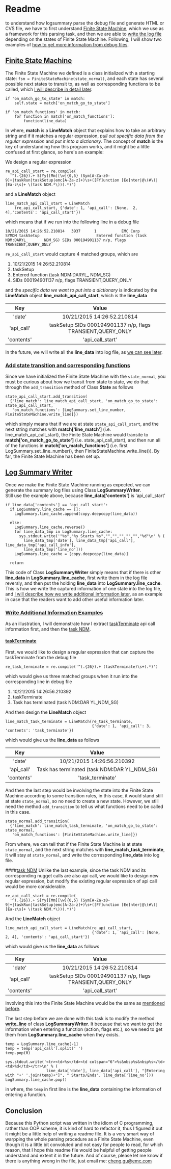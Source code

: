 # Readme
to understand how logsummary parse the debug file and generate HTML or CVS file, we have to first understand [Finite State Machine](#fsm), which we use as a framework for this parsing task, and then we are able to [write the log file](#lsw) depending on the states of Finite State Machine. Following, I will show two examples of [how to get more information from debug files](#eg).

## [Finite State Machine](id:fsm)
The Finite State Machine we defined is a class initialized with a starting state: `fsm = FiniteStateMachine(state_normal)`, and each state has several possible next states to transit to, as well as corresponding functions to be called, which [I will describe in detail later](#howto).

	if 'on_match_go_to_state' in match:
    	self.state = match['on_match_go_to_state']

    if 'on_match_functions' in match:
    	for function in match['on_match_functions']:
        	function(line_data)

In where, **match** is a **LineMatch** object that explains how to take an arbitrary string and if it matches a regular expression, *pull out specific data from the regular expression* and *put it into a dictionary*. The concept of **match** is the key of understanding how this program works, and it might be a little confused at first glance, so here's an example:

We design a regular expression

	re_api_call_start = re.compile(
      '^(.{26}).+ S[Yy][Mm][\w]{0,5} (Sym[A-Za-z0-9]+|taskRun|taskSetup|emc[A-Za-z]+)\s+([Ff]unction [Ee]nter|@\(#\)|[Ea-z\s]+ \(task NDM.*\))(.*)')
     
and a **LineMatch** object

	line_match_api_call_start = LineMatch
		(re_api_call_start, {'date': 1, 'api_call': [None, 	2, 4],'contents': 'api_call_start'})

which means that if we run into the following line in a debug file

	10/21/2015 14:26:52.210814   3937      1           EMC Corp                     SYMDM taskSetup                         Entered function (task NDM:DARYL_       NDM_SG) SIDs 000194901137 n/p, flags TRANSIENT,QUERY_ONLY
	
`re_api_call_start` would capture 4 matched groups, which are

1. 10/21/2015 14:26:52.210814  
2. taskSetup  
3. Entered function (task NDM:DARYL_ NDM_SG)  
4. SIDs 000194901137 n/p, flags TRANSIENT,QUERY_ONLY

and the *specific data we want to put into a dictionary* is indicated by the **LineMatch** object **line_match_api_call_start**, which is the **line_data**

| Key          | Value                     |
|:------------:|:-------------:            |
| 'date'       | 10/21/2015 14:26:52.210814|
| 'api_call'   | taskSetup SIDs 000194901137 n/p, flags TRANSIENT,QUERY_ONLY |
|'contents'    | 'api_call_start'          |

In the future, we will write all the **line_data** into log file, as [we can see later](#write_line).
### [Add state transition and corresponding functions](id:howto)
Since we have initialized the Finite State Machine with the `state_normal`, you must be curious about how we transit from state to state, we do that through the `add_transition` method of Class **State** as follows

	state_api_call_start.add_transition(
      {'line_match': line_match_api_call_start, 'on_match_go_to_state': state_api_call_start,
       'on_match_functions': [LogSummary.set_line_number, FiniteStateMachine.write_line]})
       
which simply means that if we are at state `state_api_call_start`, and the next string matches with **match['line_match']** (i.e. line_match_api_call_start), the Finite State Machine would transite to **match['on_match_go_to_state']** (i.e. state_api_call_start), and then run all of the functions in **match['on_match_functions']** (i.e. first LogSummary.set_line_number(), then FiniteStateMachine.write_line()). By far, the Finite State Machine has been set up.

## [Log Summary Writer](id:lsw)
Once we make the Finite State Machine running as expected, we can generate the summary log files using Class **LogSummaryWriter**.  
Still use the example above, because **line_data['contents']** is 'api_call_start'

	if line_data['contents'] == 'api_call_start':
      if LogSummary.line_cache == []:
        LogSummary.line_cache.append(copy.deepcopy(line_data))

      else:
        LogSummary.line_cache.reverse()
        for line_data_tmp in LogSummary.line_cache:
          sys.stdout.write('"%s","%s Starts %s","","","","","","%d"\n' % (
            line_data_tmp['date'], line_data_tmp['api_call'], line_data_tmp['api_call_info'],
            line_data_tmp['line_no']))
        LogSummary.line_cache = [copy.deepcopy(line_data)]

      return
      
This code of Class **LogSummaryWriter** simply means that if there is other **line_data** in **LogSummary.line_cache**, first write them in the log file reversly, and then put the holding **line_data** into **LogSummary.line_cache**. This is how we write the captured information of one state into the log file, and [I will describe how we write additional information later](#eg), as an example in case that the readers want to add other useful information later.

### [Write Additional Information Examples](id:eg)
As an illustration, I will demonstrate how I extract [taskTerminate](#task_terminate) api call information first, and then the [task NDM](#task_ndm).

#### [taskTerminate](id:task_terminate)  
First, we would like to design a regular expression that can capture the taskTerminate from the debug file

	re_task_terminate = re.compile('^(.{26}).+ (taskTerminate)\s+(.*)')
	
which would give us three matched groups when it run into the corresponding line in debug file

1. 10/21/2015 14:26:56.210392
2. taskTerminate
3. Task has terminated (task NDM:DAR YL_NDM_SG)

And then design the **LineMatch** object

	line_match_task_terminate = LineMatch(re_task_terminate,
                                          {'date': 1, 'api_call': 3, 'contents': 'task_terminate'})
                                          
which would give us the **line_data** as follows

| Key          | Value                     |
|:------------:|:-------------:            |
| 'date'       | 10/21/2015 14:26:56.210392|
| 'api_call'   | Task has terminated (task NDM:DAR YL_NDM_SG) |
|'contents'    | 'task_terminate'          |

And then the last step would be involving the state into the Finite State Machine according to some transition rules, in this case, it would stand still at state `state_normal`, so no need to create a new state. However, we still need the method `add_transition` to tell us what functions need to be called in this case.

	state_normal.add_transition(
      {'line_match': line_match_task_terminate, 'on_match_go_to_state': state_normal,
       'on_match_functions': [FiniteStateMachine.write_line]})
       
From where, we can tell that if the Finite State Machine is at state `state_normal`, and the next string matches with **line_match_task_terminate**, it will stay at `state_normal`, and write the corresponding **line_data** into log file.

####[task NDM](id:task_ndm)
Unlike the last example, since the task NDM and its corresponding nugget calls are also api call, we would like to design new regular expression, but modify the existing regular expression of api call would be more considerable.

	re_api_call_start = re.compile(
      '^(.{26}).+ S[Yy][Mm][\w]{0,5} (Sym[A-Za-z0-9]+|taskRun|taskSetup|emc[A-Za-z]+)\s+([Ff]unction [Ee]nter|@\(#\)|[Ea-z\s]+ \(task NDM.*\))(.*)')
      
And the **LineMatch** object

	line_match_api_call_start = LineMatch(re_api_call_start,
                                          {'date': 1, 'api_call': [None, 2, 4], 'contents': 'api_call_start'})
                                          
which would give us the **line_data** as follows

| Key          | Value                     |
|:------------:|:-------------:            |
| 'date'       | 10/21/2015 14:26:52.210814|
| 'api_call'   | taskSetup SIDs 000194901137 n/p, flags TRANSIENT,QUERY_ONLY |
|'contents'    | 'api_call_start'          |

Involving this into the Finite State Machine would be the same as [mentioned before](#howto).  

The last step before we are done with this task is to modify the method [**write_line**](id:write_line) of class **LogSummaryWriter**. It because that we want to get the information when entering a function (action, flags etc.), so we need to get them from **LogSummary.line_cache** when they exists.

	temp = LogSummary.line_cache[-1]
    temp = temp['api_call'].split(' ')
    temp.pop(0)

    sys.stdout.write('<tr><td>%s</td><td colspan="6">%s&nbsp%s&nbsp%s</td><td>%d</td></tr>\n' % (
    				  line_data['date'], line_data['api_call'], "[Entering with "+' '.join(temp)+"]", " Starts/Ends", line_data['line_no']))
    LogSummary.line_cache.pop()
    
in where, the `temp` in first line is the **line_data** containing the information of entering a function.

## Conclusion
Because this Python script was written in the idiom of C programming, rather than OOP scheme, it is kind of hard to refactor it, thus I figured it out it might be a little help of writing a readme file. It is a very smart way of warpping the whole parsing procedure as a Finite State Machine, even though it is a little bit convoluted and not easy for people to read, for which reason, that I hope this readme file would be helpful of getting people understand and extent it in the future. And of course, please let me know if there is anything wrong in the file, just email me: <cheng.gu@emc.com>
